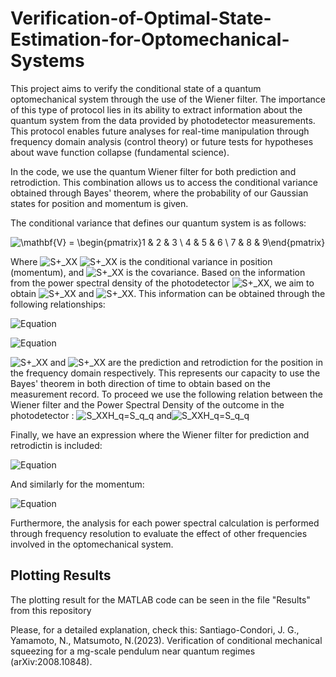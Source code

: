 # Verification-of-Optimal-State-Estimation-for-Optomechanical-Systems

This project aims to verify the conditional state of a quantum optomechanical system through the use of the Wiener filter. The importance of this type of protocol lies in its ability to extract information about the quantum system from the data provided by photodetector measurements. This protocol enables future analyses for real-time manipulation through frequency domain analysis (control theory) or future tests for hypotheses about wave function collapse (fundamental science).

In the code, we use the quantum Wiener filter for both prediction and retrodiction. This combination allows us to access the conditional variance obtained through Bayes' theorem, where the probability of our Gaussian states for position and momentum is given. 

The conditional variance that defines our quantum system is as follows:

![\mathbf{V} = \begin{pmatrix}1 & 2 & 3 \\ 4 & 5 & 6 \\ 7 & 8 & 9\end{pmatrix}](https://latex.codecogs.com/png.latex?\mathbf{V}=\begin{pmatrix}V_{11}&V_{12}&;\\;V_{21}&V_{22}\end{pmatrix})

Where ![S+_XX](https://latex.codecogs.com/png.latex?V_{11}(\omega)) ![S+_XX](https://latex.codecogs.com/png.latex?(V_{22}(\omega))) is the conditional variance in position (momentum), and  ![S+_XX](https://latex.codecogs.com/png.latex?V_{12}(\omega)) is the covariance. Based on the information from the power spectral density of the photodetector ![S+_XX](https://latex.codecogs.com/png.latex?S_{XX}(\omega)), we aim to obtain  ![S+_XX](https://latex.codecogs.com/png.latex?V_{11}(\omega)) and  ![S+_XX](https://latex.codecogs.com/png.latex?V_{22}(\omega)). This information can be obtained through the following relationships:

![Equation](https://latex.codecogs.com/svg.image?\int^{\infty}_{-\infty}\frac{1}{2\pi}\big(S_{\overleftarrow{q}\overleftarrow{q}}(\omega)d\omega-S_{\overrightarrow{q}\overrightarrow{q}}(\omega)d\omega\big)\approx&space;2&space;V_{11})

![Equation](https://latex.codecogs.com/svg.image?\int^{\infty}_{-\infty}\frac{1}{2\pi}\big(S_{\overleftarrow{p}\overleftarrow{p}}(\omega)d\omega-S_{\overrightarrow{p}\overrightarrow{p}}(\omega)d\omega\big)\approx&space;2&space;V_{22})

![S+_XX](https://latex.codecogs.com/png.latex?\overrightarrow{q}(\omega)) and ![S+_XX](https://latex.codecogs.com/png.latex?\overleftarrow{q}(\omega)) are the prediction and retrodiction for the position in the frequency domain respectively. This represents our capacity to use the Bayes' theorem in both direction of time to obtain based on the measurement record. To proceed we use the following relation between the Wiener filter and the Power Spectral Density of the outcome in the photodetector : ![S_XXH_q=S_q_q](https://latex.codecogs.com/png.latex?S_{XX}(\omega)\overrightarrow{H}_{q}(\omega)=S_{\overrightarrow{q}\overrightarrow{q}}(\omega)) and![S_XXH_q=S_q_q](https://latex.codecogs.com/png.latex?S_{XX}(\omega)\overleftarrow{H}_{q}(\omega)=S_{\overleftarrow{q}\overleftarrow{q}}(\omega))

Finally, we have an expression where the Wiener filter for prediction and retrodictin is included:

![Equation](https://latex.codecogs.com/svg.image?\int^{\infty}_{-\infty}\frac{1}{2\pi}\big(S_{\overleftarrow{q}\overleftarrow{q}}(\omega)d\omega-S_{\overrightarrow{q}\overrightarrow{q}}(\omega)d\omega\big)S_{XX}\approx&space;2&space;V_{11})

And similarly for the momentum:

![Equation](https://latex.codecogs.com/svg.image?\int^{\infty}_{-\infty}\frac{1}{2\pi}\big(S_{\overleftarrow{p}\overleftarrow{p}}(\omega)d\omega-S_{\overrightarrow{p}\overrightarrow{p}}(\omega)d\omega\big)S_{XX}\approx&space;2&space;V_{22})

Furthermore, the analysis for each power spectral calculation is performed through frequency resolution to evaluate the effect of other frequencies involved in the optomechanical system.
## Plotting Results

The plotting result for the MATLAB code can be seen in the file "Results" from this repository

Please, for a detailed explanation, check this: Santiago-Condori, J. G., Yamamoto, N., Matsumoto, N.(2023). Verification of conditional mechanical squeezing for a mg-scale pendulum near quantum regimes (arXiv:2008.10848).

